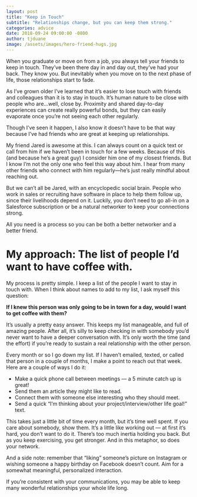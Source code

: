 ```yaml
---
layout: post
title: "Keep in Touch"
subtitle: "Relationships change, but you can keep them strong."
categories: advice
date: 2018-09-24 09:00:00 -0800
author: tjduane
image: /assets/images/hero-friend-hugs.jpg
---
```


When you graduate or move on from a job, you always tell your friends to keep in touch. They’ve been there day in and day out, they’ve had your back. They know you. But inevitably when you move on to the next phase of life, those relationships start to fade.    

As I’ve grown older I’ve learned that it’s easier to lose touch with friends and colleagues than it is to stay in touch. It’s human nature to be close with people who are...well, close by. Proximity and shared day-to-day experiences can create really powerful bonds, but they can easily evaporate once you’re not seeing each other regularly.

Though I’ve seen it happen, I also know it doesn’t have to be that way because I’ve had friends who are great at keeping up relationships.  

My friend Jared is awesome at this. I can always count on a quick text or call from him if we haven’t been in touch for a few weeks. Because of this (and because he’s a great guy) I consider him one of my closest friends. But I know I’m not the only one who feel this way about him.  I hear from many other friends who connect with him regularly—he’s just really mindful about reaching out.  

But we can’t all be Jared, with an encyclopedic social brain. People who work in sales or recruiting have software in place to help them follow up, since their livelihoods depend on it. Luckily, you don’t need to go all-in on a Salesforce subscription or be a natural networker to keep your connections strong.

All you need is a process so you can be both a better networker and a better friend.

# My approach: The list of people I’d want to have coffee with.

My process is pretty simple. I keep a list of the people I want to stay in touch with. When I think about names to add to my list, I ask myself this question:

**If I knew this person was only going to be in town for a day, would I want to get coffee with them?**

It’s usually a pretty easy answer. This keeps my list manageable, and full of amazing people. After all, it’s silly to keep checking in with somebody you’d never want to have a deeper conversation with. It’s only worth the time (and the effort) if you’re ready to sustain a real relationship with the other person.

Every month or so I go down my list. If I haven’t emailed, texted, or called that person in a couple of months, I make a point to reach out that week. Here are a couple of ways I do it:


* Make a quick phone call between meetings — a 5 minute catch up is great!
* Send them an article they might like to read.
* Connect them with someone else interesting who they should meet.
* Send a quick “I’m thinking about your project/interview/other life goal!” text.

This takes just a little bit of time every month, but it’s time well spent. If you care about somebody, show them. It’s a little like working out — at first it’s hard, you don’t want to do it. There’s too much inertia holding you back. But as you keep exercising, you get stronger. And in this metaphor, so does your network.

And a side note: remember that “liking” someone’s picture on Instagram or wishing someone a happy birthday on Facebook doesn’t count. Aim for a somewhat meaningful, personalized interaction.

If you’re consistent with your communications, you may be able to keep many wonderful relationships your whole life long.

